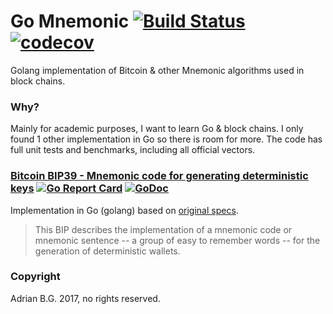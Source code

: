 # Go Mnemonic [![Build Status](https://travis-ci.org/bgadrian/go-mnemonic.svg?branch=master)](https://travis-ci.org/bgadrian/go-mnemonic) [![codecov](https://codecov.io/gh/bgadrian/go-mnemonic/branch/master/graph/badge.svg)](https://codecov.io/gh/bgadrian/go-mnemonic)

Golang implementation of Bitcoin & other Mnemonic algorithms used in block chains.

### Why?

Mainly for academic purposes, I want to learn Go & block chains. I only found 1 other implementation in Go so there is room for more.
The code has full unit tests and benchmarks, including all official vectors.


### [Bitcoin BIP39 - Mnemonic code for generating deterministic keys](./bip39/README.md)  [![Go Report Card](https://goreportcard.com/badge/github.com/bgadrian/go-mnemonic/bip39)](https://goreportcard.com/report/github.com/bgadrian/go-mnemonic/bip39)  [![GoDoc](https://godoc.org/golang.org/x/tools/cmd/godoc?status.svg)](https://godoc.org/github.com/bgadrian/go-mnemonic/bip39)

Implementation in Go (golang) based on [original specs](https://github.com/bitcoin/bips/blob/master/bip-0039.mediawiki#Reference_Implementation).

> This BIP describes the implementation of a mnemonic code or mnemonic sentence -- a group of easy to remember words -- for the generation of deterministic wallets.

### Copyright 

Adrian B.G. 2017, no rights reserved.